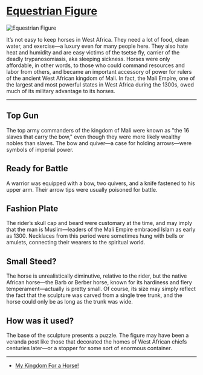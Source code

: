 # [Equestrian Figure](http://artstories.artsmia.org/#/o/3183)
![Equestrian Figure](http://api.artsmia.org/images/3183/large.jpg)

It’s not easy to keep horses in West Africa. They need a lot of food, clean water, and exercise—a luxury even for many people here. They also hate heat and humidity and are easy victims of the tsetse fly, carrier of the deadly trypanosomiasis, aka sleeping sickness. Horses were only affordable, in other words, to those who could command resources and labor from others, and became an important accessory of power for rulers of the ancient West African kingdom of Mali. In fact, the Mali Empire, one of the largest and most powerful states in West Africa during the 1300s, owed much of its military advantage to its horses.

---

## Top Gun

The top army commanders of the kingdom of Mali were known as "the 16 slaves that carry the bow," even though they were more likely wealthy nobles than slaves. The bow and quiver—a case for holding arrows—were symbols of imperial power.

## Ready for Battle

A warrior was equipped with a bow, two quivers, and a knife fastened to his upper arm. Their arrow tips were usually poisoned for battle.

## Fashion Plate

The rider’s skull cap and beard were customary at the time, and may imply that the man is Muslim—leaders of the Mali Empire embraced Islam as early as 1300. Necklaces from this period were sometimes hung with bells or amulets, connecting their wearers to the spiritual world.

## Small Steed?

The horse is unrealistically diminutive, relative to the rider, but the native African horse—the Barb or Berber horse, known for its hardiness and fiery temperament—actually is pretty small. Of course, its size may simply reflect the fact that the sculpture was carved from a single tree trunk, and the horse could only be as long as the trunk was wide.

## How was it used?

The base of the sculpture presents a puzzle. The figure may have been a veranda post like those that decorated the homes of West African chiefs centuries later—or a stopper for some sort of enormous container.

---

* [My Kingdom For a Horse!](../stories/my-kingdom-for-a-horse.md)
